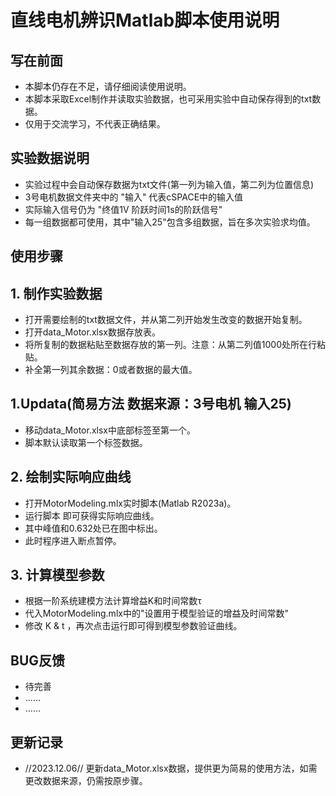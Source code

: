 # 直线电机辨识Matlab脚本使用说明

## 写在前面

- 本脚本仍存在不足，请仔细阅读使用说明。
- 本脚本采取Excel制作并读取实验数据，也可采用实验中自动保存得到的txt数据。
- 仅用于交流学习，不代表正确结果。

## 实验数据说明

- 实验过程中会自动保存数据为txt文件(第一列为输入值，第二列为位置信息)
- 3号电机数据文件夹中的 "输入" 代表cSPACE中的输入值
- 实际输入信号仍为 "终值1V 阶跃时间1s的阶跃信号"
- 每一组数据都可使用，其中"输入25"包含多组数据，旨在多次实验求均值。

## 使用步骤
## 1. 制作实验数据
- 打开需要绘制的txt数据文件，并从第二列开始发生改变的数据开始复制。
- 打开data_Motor.xlsx数据存放表。
- 将所复制的数据粘贴至数据存放的第一列。注意：从第二列值1000处所在行粘贴。
- 补全第一列其余数据：0或者数据的最大值。
## 1.Updata(简易方法 数据来源：3号电机 输入25)
- 移动data_Motor.xlsx中底部标签至第一个。
- 脚本默认读取第一个标签数据。

## 2. 绘制实际响应曲线
- 打开MotorModeling.mlx实时脚本(Matlab R2023a)。
- 运行脚本 即可获得实际响应曲线。
- 其中峰值和0.632处已在图中标出。
- 此时程序进入断点暂停。

## 3. 计算模型参数
- 根据一阶系统建模方法计算增益K和时间常数τ
- 代入MotorModeling.mlx中的"设置用于模型验证的增益及时间常数"
- 修改 K & t ，再次点击运行即可得到模型参数验证曲线。

## BUG反馈
- 待完善
- ……
- ……

## 更新记录
- //2023.12.06// 更新data_Motor.xlsx数据，提供更为简易的使用方法，如需更改数据来源，仍需按原步骤。

